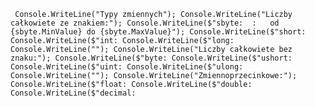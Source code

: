 `
Console.WriteLine("Typy zmiennych");
Console.WriteLine("Liczby całkowiete ze znakiem:");
Console.WriteLine($"sbyte:  :   od {sbyte.MinValue} do {sbyte.MaxValue}");
Console.WriteLine($"short:
Console.WriteLine($"int:
Console.WriteLine($"long:
Console.WriteLine("");
Console.WriteLine("Liczby całkowiete bez znaku:");
Console.WriteLine($"byte:
Console.WriteLine($"ushort:
Console.WriteLine($"uint:
Console.WriteLine($"ulong:
Console.WriteLine("");
Console.WriteLine("Zmiennoprzecinkowe:");
Console.WriteLine($"float:
Console.WriteLine($"double:
Console.WriteLine($"decimal:`